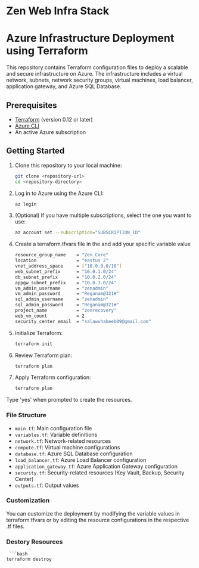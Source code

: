 # Zen Web Infra Stack

# Azure Infrastructure Deployment using Terraform

This repository contains Terraform configuration files to deploy a scalable and secure infrastructure on Azure. The infrastructure includes a virtual network, subnets, network security groups, virtual machines, load balancer, application gateway, and Azure SQL Database.

## Prerequisites

- [Terraform](https://www.terraform.io/downloads.html) (version 0.12 or later)
- [Azure CLI](https://docs.microsoft.com/en-us/cli/azure/install-azure-cli)
- An active Azure subscription

## Getting Started

1. Clone this repository to your local machine:

   ```bash
   git clone <repository-url>
   cd <repository-directory>
   
2. Log in to Azure using the Azure CLI:
    ```bash
    az login

3. (Optional) If you have multiple subscriptions, select the one you want to use:
    ```bash
    az account set --subscription="SUBSCRIPTION_ID"

4. Create a terraform.tfvars file in the <repository-directory> and add your specific variable value
    ```bash
    resource_group_name    = "Zen_Core"
    location               = "eastus 2"
    vnet_address_space     = ["10.0.0.0/16"]
    web_subnet_prefix      = "10.0.1.0/24"
    db_subnet_prefix       = "10.0.2.0/24"
    appgw_subnet_prefix    = "10.0.3.0/24"
    vm_admin_username      = "zenadmin"
    vm_admin_password      = "Reganam@321#"
    sql_admin_username     = "zenadmin"
    sql_admin_password     = "Reganam@321#"
    project_name           = "zenrecovery"
    web_vm_count           = 2
    security_center_email  = "salawuhabeeb09@gmail.com"

5. Initialize Terraform:
    ```bash
    terraform init

6. Review Terraform plan:
    ```bash
    terraform plan

6. Apply Terraform configuration:
    ```bash
    terraform plan

Type 'yes' when prompted to create the resources.

### File Structure

- `main.tf`: Main configuration file
- `variables.tf`: Variable definitions
- `network.tf`: Network-related resources
- `compute.tf`: Virtual machine configurations
- `database.tf`: Azure SQL Database configuration
- `load_balancer.tf`: Azure Load Balancer configuration
- `application_gateway.tf`: Azure Application Gateway configuration
- `security.tf`: Security-related resources (Key Vault, Backup, Security Center)
- `outputs.tf`: Output values

### Customization
You can customize the deployment by modifying the variable values in terraform.tfvars or by editing the resource configurations in the respective .tf files.

### Destory Resources
     ```bash
    terraform destroy



